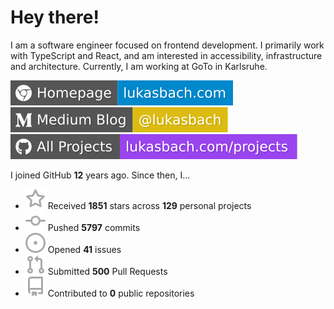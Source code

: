 # Hey there!

I am a software engineer focused on frontend development. I primarily work with TypeScript and React, and am interested in accessibility, infrastructure and architecture. Currently, I am working at GoTo in Karlsruhe.

[![Homepage](./icons/homepage.svg)](https://lukasbach.com)
[![Medium Blog](./icons/medium.svg)](https://medium.com/@lukasbach)
[![My Projects](./icons/projects.svg)](https://lukasbach.com/projects)

I joined GitHub **12** years ago. Since then, I...

- ![](./icons/star.svg) Received **1851** stars across **129** personal projects
- ![](./icons/commit.svg) Pushed **5797** commits
- ![](./icons/issues.svg) Opened **41** issues
- ![](./icons/pr.svg) Submitted **500** Pull Requests
- ![](./icons/repo.svg) Contributed to **0** public repositories

